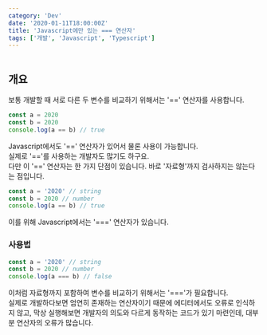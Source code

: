 ```yaml
---
category: 'Dev'
date: '2020-01-11T18:00:00Z'
title: 'Javascript에만 있는 === 연산자'
tags: ['개발', 'Javascript', 'Typescript']
---
```


```toc

```

## 개요

보통 개발할 때 서로 다른 두 변수를 비교하기 위해서는 '==' 연산자를 사용합니다.

```javascript
const a = 2020
const b = 2020
console.log(a == b) // true
```

Javascript에서도 '==' 연산자가 있어서 물론 사용이 가능합니다.  
실제로 '=='를 사용하는 개발자도 많기도 하구요.  
다만 이 '==' 연산자는 한 가지 단점이 있습니다.
바로 '자료형'까지 검사하지는 않는다는 점입니다.

```javascript
const a = '2020' // string
const b = 2020 // number
console.log(a == b) // true
```

이를 위해 Javascript에서는 '===' 연산자가 있습니다.

### 사용법

```javascript
const a = '2020' // string
const b = 2020 // number
console.log(a === b) // false
```

이처럼 자료형까지 포함하여 변수를 비교하기 위해서는 '==='가 필요합니다.  
실제로 개발하다보면 엄연히 존재하는 연산자이기 때문에 에디터에서도 오류로 인식하지 않고, 막상 실행해보면 개발자의 의도와 다르게 동작하는 코드가 있기 마련인데, 대부분 연산자의 오류가 많습니다.
